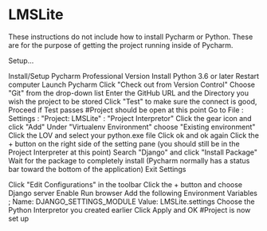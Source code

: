 # LMSLite
These instructions do not include how to install Pycharm or Python. These are for the purpose of getting the project running inside of Pycharm.

Setup...

Install/Setup Pycharm Professional Version
Install Python 3.6 or later
Restart computer
Launch Pycharm
Click "Check out from Version Control"
Choose "Git" from the drop-down list
Enter the GitHub URL and the Directory you wish the project to be stored
Click "Test" to make sure the connect is good, Proceed if Test passes
#Project should be open at this point
Go to File : Settings : "Project: LMSLite" : "Project Interpretor"
Click the gear icon and click "Add"
Under "Virtualenv Environment" choose "Existing environment"
Click the LOV and select your python.exe file
Click ok and ok again
Click the + button on the right side of the setting pane (you should still be in the Project Interpreter at this point)
Search "Django" and click "Install Package"
Wait for the package to completely install (Pycharm normally has a status bar toward the bottom of the application)
Exit Settings

Click "Edit Configurations" in the toolbar
Click the + button and choose Django server
Enable Run browser
Add the following Environment Variables ; Name: DJANGO_SETTINGS_MODULE    Value: LMSLite.settings
Choose the Python Interpretor you created earlier
Click Apply and OK
#Project is now set up
